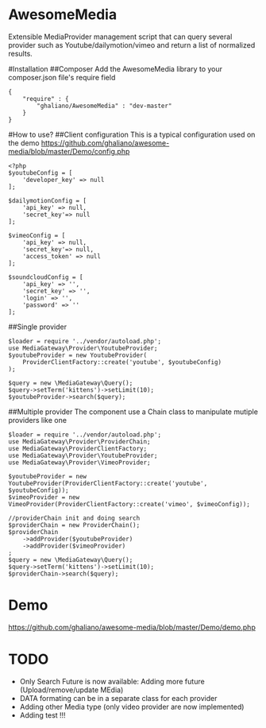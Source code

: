 # AwesomeMedia
Extensible MediaProvider management script that can query several provider 
such as Youtube/dailymotion/vimeo and return a list of normalized results.

#Installation
##Composer
Add the AwesomeMedia library to your composer.json file's require field
```
{
    "require" : {
        "ghaliano/AwesomeMedia" : "dev-master"
    }
}
```
#How to use?
##Client configuration
This is a typical configuration used on the demo
https://github.com/ghaliano/awesome-media/blob/master/Demo/config.php
```
<?php
$youtubeConfig = [
    'developer_key' => null
];    
    
$dailymotionConfig = [
    'api_key' => null, 
    'secret_key'=> null
];

$vimeoConfig = [
    'api_key' => null, 
    'secret_key'=> null, 
    'access_token' => null
];

$soundcloudConfig = [
    'api_key' => '',
    'secret_key' => '',
    'login' => '',
    'password' => ''
];
```
##Single provider
```
$loader = require '../vendor/autoload.php';
use MediaGateway\Provider\YoutubeProvider;
$youtubeProvider = new YoutubeProvider(
    ProviderClientFactory::create('youtube', $youtubeConfig)
);

$query = new \MediaGateway\Query();
$query->setTerm('kittens')->setLimit(10);
$youtubeProvider->search($query);
```
##Multiple provider
The component use a Chain class to manipulate mutiple providers like one
```
$loader = require '../vendor/autoload.php';
use MediaGateway\Provider\ProviderChain;
use MediaGateway\ProviderClientFactory;
use MediaGateway\Provider\YoutubeProvider;
use MediaGateway\Provider\VimeoProvider;

$youtubeProvider = new YoutubeProvider(ProviderClientFactory::create('youtube', $youtubeConfig));
$vimeoProvider = new VimeoProvider(ProviderClientFactory::create('vimeo', $vimeoConfig));

//providerChain init and doing search
$providerChain = new ProviderChain();
$providerChain
    ->addProvider($youtubeProvider)
    ->addProvider($vimeoProvider)
;
$query = new \MediaGateway\Query();
$query->setTerm('kittens')->setLimit(10);
$providerChain->search($query);
```
# Demo
https://github.com/ghaliano/awesome-media/blob/master/Demo/demo.php

# TODO
* Only Search Future is now available: Adding more future (Upload/remove/update MEdia) 
* DATA formating can be in a separate class for each provider
* Adding other Media type (only video provider are now implemented)
* Adding test !!!
